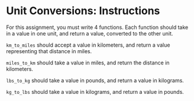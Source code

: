 # Unit Conversions: Instructions  

For this assignment, you must write 4 functions. Each function should take in a value in one unit, and return a value, converted to the other unit.

`km_to_miles` should accept a value in kilometers, and return a value representing that distance in miles.

`miles_to_km` should take a value in miles, and return the distance in kilometers.

`lbs_to_kg` should take a value in pounds, and return a value in kilograms.

`kg_to_lbs` should take a value in kilograms, and return a value in pounds.